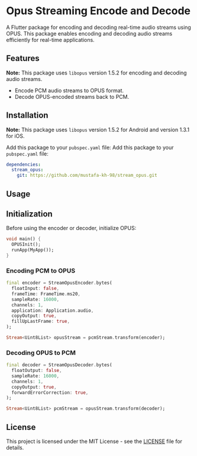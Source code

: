 # Opus Streaming Encode and Decode

A Flutter package for encoding and decoding real-time audio streams using OPUS. This package enables encoding and decoding audio streams efficiently for real-time applications.

## Features

**Note:** This package uses `libopus` version 1.5.2 for encoding and decoding audio streams.
- Encode PCM audio streams to OPUS format.
- Decode OPUS-encoded streams back to PCM.

## Installation

**Note:** This package uses `libopus` version 1.5.2 for Android and version 1.3.1 for iOS.

Add this package to your `pubspec.yaml` file:
Add this package to your `pubspec.yaml` file:

```yaml
dependencies:
  stream_opus:
    git: https://github.com/mustafa-kh-98/stream_opus.git
```

## Usage
## Initialization
Before using the encoder or decoder, initialize OPUS:

```dart
void main() {
  OPUSInit();
  runApp(MyApp());
}
```

### Encoding PCM to OPUS
```dart
final encoder = StreamOpusEncoder.bytes(
  floatInput: false,
  frameTime: FrameTime.ms20,
  sampleRate: 16000,
  channels: 1,
  application: Application.audio,
  copyOutput: true,
  fillUpLastFrame: true,
);

Stream<Uint8List> opusStream = pcmStream.transform(encoder);
```

### Decoding OPUS to PCM
```dart
final decoder = StreamOpusDecoder.bytes(
  floatOutput: false,
  sampleRate: 16000,
  channels: 1,
  copyOutput: true,
  forwardErrorCorrection: true,
);

Stream<Uint8List> pcmStream = opusStream.transform(decoder);
```

## License
This project is licensed under the MIT License - see the [LICENSE](LICENSE) file for details.

